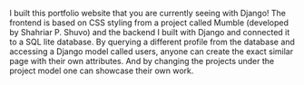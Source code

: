 I built this portfolio website that you are currently seeing with Django! The frontend is based on CSS styling from a project called Mumble (developed by Shahriar P. Shuvo) and the backend I built with Django and connected it to a SQL lite database. By querying a different profile from the database and accessing a Django model called users, anyone can create the exact similar page with their own attributes. And by changing the projects under the project model one can showcase their own work.